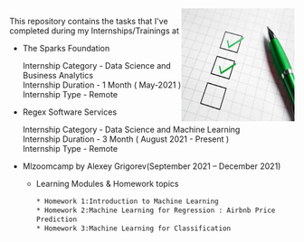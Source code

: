 <img align="right" width="200" height="200" src="https://github.com/Tejasvani8/Internship-Tasks/blob/main/task.jpg">

This repository contains the tasks that I've completed during my Internships/Trainings at 

  - The Sparks Foundation
  
     Internship Category - Data Science and Business Analytics <br />
     Internship Duration - 1 Month ( May-2021 ) <br />
     Internship Type - Remote
  
  
  - Regex Software Services 

      
     Internship Category - Data Science and Machine Learning <br />
     Internship Duration - 3 Month ( August 2021 - Present ) <br />
     Internship Type - Remote
  


  - Mlzoomcamp by Alexey Grigorev(September 2021 – December 2021)
     
     - Learning Modules & Homework topics 
     
           * Homework 1:Introduction to Machine Learning 
           * Homework 2:Machine Learning for Regression : Airbnb Price Prediction 
           * Homework 3:Machine Learning for Classification
   
    
